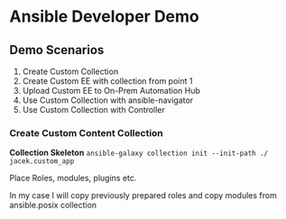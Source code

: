 # Ansible Developer Demo

## Demo Scenarios

1. Create Custom Collection
2. Create Custom EE with collection from point 1
3. Upload Custom EE to On-Prem Automation Hub
4. Use Custom Collection with ansible-navigator
5. Use Custom Collection with Controller

### Create Custom Content Collection

**Collection Skeleton**
`
ansible-galaxy collection init --init-path ./ jacek.custom_app
`

Place Roles, modules, plugins etc.

In my case I will copy previously prepared roles and copy modules from ansible.posix collection
